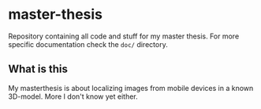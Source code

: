 # master-thesis

Repository containing all code and stuff for my master thesis.
For more specific documentation check the `doc/` directory.

## What is this

My masterthesis is about localizing images from mobile devices in a known
3D-model.
More I don't know yet either.

